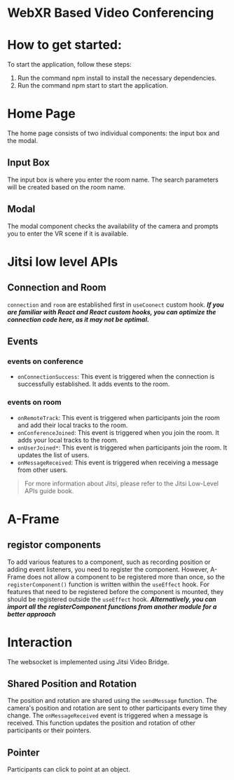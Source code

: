 WebXR Based Video Conferencing
==============================

# How to get started:
To start the application, follow these steps:
1. Run the command npm install to install the necessary dependencies.
2. Run the command npm start to start the application.

# Home Page
The home page consists of two individual components: the input box and the modal.

## Input Box
The input box is where you enter the room name. The search parameters will be created based on the room name.
## Modal
The modal component checks the availability of the camera and prompts you to enter the VR scene if it is available.

# Jitsi low level APIs
## Connection and Room
`connection` and `room` are established first in `useCoonect` custom hook.
***If you are familiar with React and React custom hooks, you can optimize the connection code here, as it may not be optimal.***

## Events
### events on conference
- `onConnectionSuccess`: This event is triggered when the connection is successfully established. It adds events to the room.

### events on room
- `onRemoteTrack`: This event is triggered when participants join the room and add their local tracks to the room. 
- `onConferenceJoined`: This event is triggered when you join the room. It adds your local tracks to the room.
- `onUserJoined*`: This event is triggered when participants join the room. It updates the list of users.
- `onMessageReceived`: This event is triggered when receiving a message from other users.

> For more information about Jitsi, please refer to the Jitsi Low-Level APIs guide book.

# A-Frame
## registor components
To add various features to a component, such as recording position or adding event listeners, you need to register the component. However, A-Frame does not allow a component to be registered more than once, so the `registerComponent()` function is written within the `useEffect` hook. For features that need to be registered before the component is mounted, they should be registered outside the `useEffect` hook.
***Alternatively, you can import all the registerComponent functions from another module for a better approach*** 

## 


# Interaction
The websocket is implemented using Jitsi Video Bridge.
## Shared Position and Rotation
The position and rotation are shared using the `sendMessage` function. The camera's position and rotation are sent to other participants every time they change. The `onMessageReceived` event is triggered when a message is received. This function updates the position and rotation of other participants or their pointers.

## Pointer
Participants can click to point at an object.

